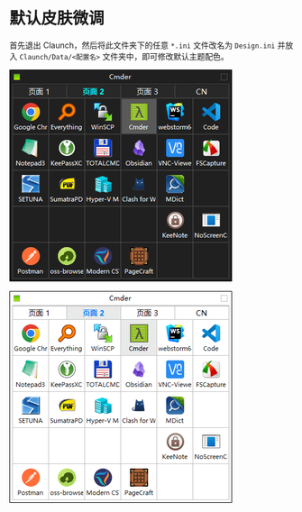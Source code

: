 # 默认皮肤微调

首先退出 Claunch，然后将此文件夹下的任意 `*.ini` 文件改名为 `Design.ini` 并放入 `Claunch/Data/<配置名>` 文件夹中，即可修改默认主题配色。

![demo](./Design-Dark.png)

![image](./Design-Light.png)